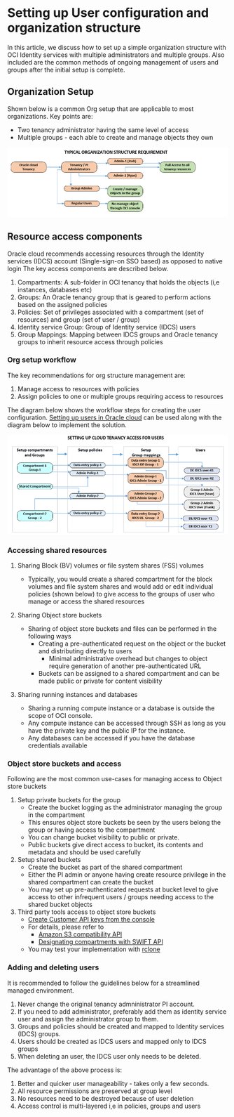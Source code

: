 <!-- Copyright (c) 2020-2021, Oracle and/or its affiliates -->

# Setting up User configuration and organization structure

In this article, we discuss how to set up a simple organization structure with OCI Identity services with multiple administrators and multiple groups. Also included are the common methods of ongoing management of users and groups after the initial setup is complete.

## Organization Setup

Shown below is a common Org setup that are applicable to most organizations. Key points are:

* Two tenancy administrator having the same level of access
* Multiple groups - each able to create and manage objects they own

![alt-OrgStruc-1.png](images/OrgStruc-1.PNG)

## Resource access components

Oracle cloud recommends accessing resources through the Identity services (IDCS) account (Single-sign-on SSO based) as opposed to native login
The key access components are described below.

1. Compartments: A sub-folder in OCI tenancy that holds the objects (i,e instances, databases etc)
2. Groups: An Oracle tenancy group that is geared to perform actions based on the assigned policies
3. Policies: Set of privileges associated with a compartment (set of resources) and group (set of user / group)
4. Identity service Group: Group of Identity service (IDCS) users
5. Group Mappings: Mapping between IDCS groups and Oracle tenancy groups to inherit resource access through policies

### Org setup workflow

The key recommendations for org structure management are:

1. Manage access to resources with policies
2. Assign policies to one or multiple groups requiring access to resources

The diagram below shows the workflow steps for creating the user configuration. [Setting up users in Oracle cloud](https://docs.cloud.oracle.com/en-us/iaas/Content/GSG/Tasks/addingusers.htm) can be used along with the diagram below to implement the solution.

![alt-OrgStruc-2.png](images/OrgStruc-2.PNG)

### Accessing shared resources

1. Sharing Block (BV) volumes or file system shares (FSS) volumes
   * Typically, you would create a shared compartment for the block volumes and file system shares and would add or edit individual policies (shown below) to give access to the groups of user who manage or access the shared resources
2. Sharing Object store buckets
   * Sharing of object store buckets and files can be performed in the following ways
      * Creating a pre-authenticated request on the object or the bucket and distributing directly to users
         * Minimal administrative overhead but changes to object require generation of another pre-authenticated URL
      * Buckets can be assigned to a shared compartment and can be made public or private for content visibility

3. Sharing running instances and databases
   * Sharing a running compute instance or a database is outside the scope of OCI console.
   * Any compute instance can be accessed through SSH as long as you have the private key and the public IP for the instance.
   * Any databases can be accessed if you have the database credentials available

### Object store buckets and access

Following are the most common use-cases for managing access to Object store buckets

1. Setup private buckets for the group
   * Create the bucket logging as the administrator managing the group in the compartment
   * This ensures object store buckets be seen by the users belong the group or having access to the compartment
   * You can change bucket visibility to public or private.
   * Public buckets give direct access to bucket, its contents and metadata and should be used carefully
2. Setup shared buckets
   * Create the bucket as part of the shared compartment
   * Either the PI admin or anyone having create resource privilege in the shared compartment can create the bucket
   * You may set up pre-authenticated requests at bucket level to give access to other infrequent users / groups needing access to the shared bucket objects
3. Third party tools access to object store buckets
   * [Create Customer API keys from the console](https://docs.cloud.oracle.com/en-us/iaas/Content/Identity/Tasks/managingcredentials.htm#To4)
   * For details, please refer to
     * [Amazon S3 compatibility API](https://docs.cloud.oracle.com/en-us/iaas/Content/Object/Tasks/s3compatibleapi.htm)
     * [Designating compartments with SWIFT API](https://docs.cloud.oracle.com/en-us/iaas/Content/Object/Tasks/designatingcompartments.htm)
   * You may test your implementation with [rclone](https://rclone.org/)

### Adding and deleting users

It is recommended to follow the guidelines below for a streamlined managed environment.

1. Never change the original tenancy admninistrator PI account.
2. If you need to add administrator, preferably add them as identity service user and assign the administrator group to them.
3. Groups and policies should be created and mapped to Identity services (IDCS) groups.
4. Users should be created as IDCS users and mapped only to IDCS groups
5. When deleting an user, the IDCS user only needs to be deleted.

The advantage of the above process is:

1. Better and quicker user manageability - takes only a few seconds.
2. All resource permissions are preserved at group level
3. No resources need to be destroyed because of user deletion
4. Access control is multi-layered i,e in policies, groups and users
